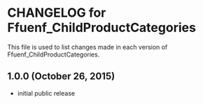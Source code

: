 # CHANGELOG for Ffuenf_ChildProductCategories

This file is used to list changes made in each version of Ffuenf_ChildProductCategories.

## 1.0.0 (October 26, 2015)

* initial public release
